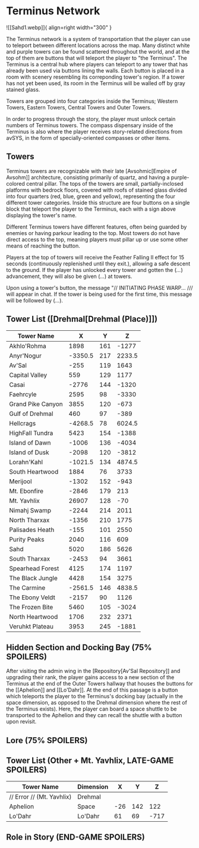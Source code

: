 # Terminus Network

![[Sahd1.webp]]{ align=right width="300" }

The Terminus network is a system of transportation that the player can use to teleport between different locations across the map. Many distinct white and purple towers can be found scattered throughout the world, and at the top of them are buttons that will teleport the player to "the Terminus". The Terminus is a central hub where players can teleport to any tower that has already been used via buttons lining the walls. Each button is placed in a room with scenery resembling its correponding tower's region. If a tower has not yet been used, its room in the Terminus will be walled off by gray stained glass.

Towers are grouped into four categories inside the Terminus; Western Towers, Eastern Towers, Central Towers and Outer Towers.

In order to progress through the story, the player must unlock certain numbers of Terminus towers. The compass dispensary inside of the Terminus is also where the player receives story-related directions from avSYS, in the form of specially-oriented compasses or other items.

## Towers

Terminus towers are recognizable with their late [Avsohmic[Empire of Avsohm]] architecture, consisting primarily of quartz, and having a purple-colored central pillar. The tops of the towers are small, partially-inclosed platforms with bedrock floors, covered with roofs of stained glass divided into four quarters (red, blue, green and yellow), representing the four different tower categories. Inside this structure are four buttons on a single block that teleport the player to the Terminus, each with a sign above displaying the tower's name. 

Different Terminus towers have different features, often being guarded by enemies or having parkour leading to the top. Most towers do not have direct access to the top, meaning players must pillar up or use some other means of reaching the button.

Players at the top of towers will receive the Feather Falling II effect for 15 seconds (continuously replenished until 
they exit.), allowing a safe descent to the ground. If the player has unlocked every tower and gotten the (*...*) advancement, they will also be given (*...*) at towers.

Upon using a tower's button, the message "// INITIATING PHASE WARP... /// will appear in chat. If the tower is being used for the first time, this message will be followed by (*...*).

## Tower List ([Drehmal[Drehmal (Place)]])

|      Tower Name      |  X  | Y |  Z  |
|------------------------|-------|-----|-------|
| Akhlo'Rohma              | 1898    | 161   | -1277   |
| Anyr'Nogur               | -3350.5 | 217   | 2233.5  |
| Av'Sal                   | -255    | 119   | 1643    |
| Capital Valley           | 559     | 129   | 1177    |
| Casai                    | -2776   | 144   | -1320   |
| Faehrcyle                | 2595    | 98    | -3330   |
| Grand Pike Canyon        | 3855    | 120   | -673    |
| Gulf of Drehmal          | 460     | 97    | -389    |
| Hellcrags            | -4268.5 | 78    | 6024.5  |
| HighFall Tundra          | 5423    | 154   | -1388   |
| Island of Dawn           | -1006   | 136   | -4034   |
| Island of Dusk           | -2098   | 120   | -3812   |
| Lorahn'Kahl              | -1021.5 | 134   | 4874.5  |
| South Heartwood          | 1884    | 76    | 3733    |
| Merijool                 | -1302   | 152   | -943    |
| Mt. Ebonfire           | -2846   | 179   | 213     |
| Mt. Yavhlix              | 26907   | 128   | -70     |
| Nimahj Swamp             | -2244   | 214   | 2011    |
| North Tharxax            | -1356   | 210   | 1775    |
| Palisades Heath          | -155    | 101   | 2550    |
| Purity Peaks             | 2040    | 116   | 609     |
| Sahd                     | 5020    | 186   | 5626    |
| South Tharxax            | -2453   | 94    | 3661    |
| Spearhead Forest         | 4125    | 174   | 1197    |
| The Black Jungle         | 4428    | 154   | 3275    |
| The Carmine              | -2561.5 | 146   | 4838.5  |
| The Ebony Veldt          | -2157   | 90    | 1126    |
| The Frozen Bite          | 5460    | 105   | -3024   |
| North Heartwood            | 1706    | 232   | 2371    |
| Veruhkt Plateau          | 3953    | 245   | -1881   |

## Hidden Section and Docking Bay (75% SPOILERS)

After visiting the admin wing in the [Repository[Av'Sal Repository]] and upgrading their rank, the player gains access to a new section of the Terminus at the end of the Outer Towers hallway that houses the buttons for the [[Aphelion]] and [[Lo'Dahr]]. At the end of this passage is a button which teleports the player to the Terminus's docking bay (actually in the space dimension, as opposed to the Drehmal dimension where the rest of the Terminus exists). Here, the player can board a space shuttle to be transported to the Aphelion and they can recall the shuttle with a button upon revisit.

## Lore (75% SPOILERS)



## Tower List (Other + Mt. Yavhlix, LATE-GAME SPOILERS)

| Tower Name | Dimension | X | Y | Z |
|-|-|-|-|-|
| // Error // (Mt. Yavhlix) | Drehmal | | | |
| Aphelion | Space | -26 | 142 | 122 |
| Lo'Dahr | Lo'Dahr | 61 | 69 | -717 |

## Role in Story (END-GAME SPOILERS)


